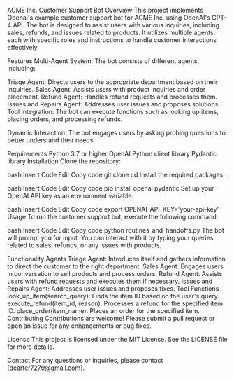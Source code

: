 ACME Inc. Customer Support Bot
Overview
This project implements Openai's example customer support bot for ACME Inc. using OpenAI's GPT-4 API. The bot is designed to assist users with various inquiries, including sales, refunds, and issues related to products. It utilizes multiple agents, each with specific roles and instructions to handle customer interactions effectively.

Features
Multi-Agent System: The bot consists of different agents, including:

Triage Agent: Directs users to the appropriate department based on their inquiries.
Sales Agent: Assists users with product inquiries and order placement.
Refund Agent: Handles refund requests and processes them.
Issues and Repairs Agent: Addresses user issues and proposes solutions.
Tool Integration: The bot can execute functions such as looking up items, placing orders, and processing refunds.

Dynamic Interaction: The bot engages users by asking probing questions to better understand their needs.

Requirements
Python 3.7 or higher
OpenAI Python client library
Pydantic library
Installation
Clone the repository:

bash
Insert Code
Edit
Copy code
git clone <repository-url>
cd <repository-directory>
Install the required packages:

bash
Insert Code
Edit
Copy code
pip install openai pydantic
Set up your OpenAI API key as an environment variable:

bash
Insert Code
Edit
Copy code
export OPENAI_API_KEY='your-api-key'
Usage
To run the customer support bot, execute the following command:

bash
Insert Code
Edit
Copy code
python routines_and_handoffs.py
The bot will prompt you for input. You can interact with it by typing your queries related to sales, refunds, or any issues with products.

Functionality
Agents
Triage Agent: Introduces itself and gathers information to direct the customer to the right department.
Sales Agent: Engages users in conversation to sell products and process orders.
Refund Agent: Assists users with refund requests and executes them if necessary.
Issues and Repairs Agent: Addresses user issues and proposes fixes.
Tool Functions
look_up_item(search_query): Finds the item ID based on the user's query.
execute_refund(item_id, reason): Processes a refund for the specified item ID.
place_order(item_name): Places an order for the specified item.
Contributing
Contributions are welcome! Please submit a pull request or open an issue for any enhancements or bug fixes.

License
This project is licensed under the MIT License. See the LICENSE file for more details.

Contact
For any questions or inquiries, please contact [dcarter7279@gmail.com].
